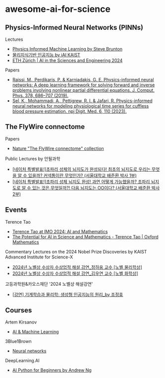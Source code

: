 # awesome-ai-for-science

## Physics-Informed Neural Networks (PINNs)

Lectures

- [Physics Informed Machine Learning by Steve Brunton](https://youtube.com/playlist?list=PLMrJAkhIeNNQ0BaKuBKY43k4xMo6NSbBa&si=gsx7NuLE6EDK8HQW)
- [물리지식기반 인공지능 by iAI KAIST](https://www.youtube.com/playlist?list=PLGMtjo8jDX9D9ZDd_Kv7KA5extPDx7rEQ)
- [ETH Zürich | AI in the Sciences and Engineering 2024](https://www.youtube.com/playlist?list=PLJkYEExhe7rYFkBIB2U5pf_RWzYnFLj7r)

Papers

- [Raissi, M., Perdikaris, P. & Karniadakis, G. E. Physics-informed neural networks: A deep learning framework for solving forward and inverse problems involving nonlinear partial differential equations. J. Comput. Phys. 378, 686–707 (2019).](https://doi.org/10.1016/j.jcp.2018.10.045)
- [Sel, K., Mohammadi, A., Pettigrew, R. I. & Jafari, R. Physics-informed neural networks for modeling physiological time series for cuffless blood pressure estimation. npj Digit. Med. 6, 110 (2023).](https://doi.org/10.1038/s41746-023-00853-4)
  

## The FlyWire connectome

Papers

- [Nature "The FlyWire connectome" collection](https://www.nature.com/collections/hgcfafejia)

Public Lectures by 안될과학

- [[네이처 특별발표!]초파리 성체의 뇌지도가 완성되다! 최초의 뇌지도로 우리는 무엇을 알 수 있을까? 커넥톰이란 무엇인가? (서울대학교 배준환 박사 1부)](https://youtu.be/g_QizU7iMZ0?si=4_RfJft_Xb3oV1WI)
- [[네이처 특별발표!]초파리 성체 뇌지도 완성! 과연 어떻게 가능했을까? 초파리 뇌지도로 알 수 있는 것은 무엇일까?! 다음 뇌지도는 OO이다? (서울대학교 배준환 박사 2부)](https://youtu.be/88wFL8g2qco?si=QrDt5VoMNytu81Ao)


## Events

Terence Tao

- [Terence Tao at IMO 2024: AI and Mathematics](https://youtu.be/e049IoFBnLA?si=l9bk7IIgSsipQhjR)
- [The Potential for AI in Science and Mathematics - Terence Tao | Oxford Mathematics](https://youtu.be/_sTDSO74D8Q?si=sdqdoXIoqxWWsNk8)

Commentary Lectures on the 2024 Nobel Prize Discoveries by KAIST Advanced Institute for Science-X

- [2024년 노벨상 수상자 수상업적 해설 강연_정하웅 교수 [노벨 물리학상]](https://youtu.be/EWE0Vc2R19c?si=V6JWCa-cPEEegZGu)
- [2024년 노벨상 수상자 수상업적 해설 강연_김우연 교수 [노벨 화학상]](https://youtu.be/0PDxtOk_OXQ?si=nkLuPkOCN9Et_ZU0)

고등과학원&카오스재단 '2024 노벨상 해설강연'

- [[강연] 기계학습과 물리학: 생성형 인공지능의 원리_by 조정효](https://youtu.be/019w_MEXGKQ?si=kfspnT3WVdKBq2oa)


## Courses

Artem Kirsanov

- [AI & Machine Learning](https://youtube.com/playlist?list=PLgtmMKe4spCPsxyMpg-sxf3EcbsFYlzPK&si=gdrZPwxnHy6ququm)

3Blue1Brown

- [Neural networks](https://youtube.com/playlist?list=PLZHQObOWTQDNU6R1_67000Dx_ZCJB-3pi&si=wbf285MF4Q56sBVN)

DeepLearning.AI

- [AI Python for Beginners by Andrew Ng](https://www.deeplearning.ai/short-courses/ai-python-for-beginners/)
